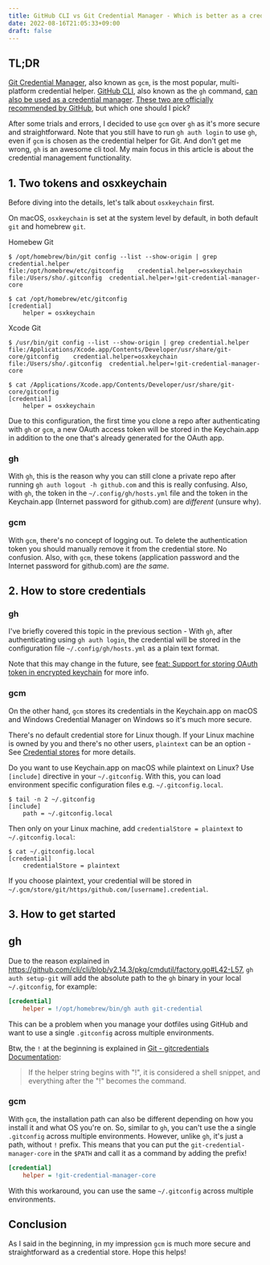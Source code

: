 ```yaml
---
title: GitHub CLI vs Git Credential Manager - Which is better as a credential manager?
date: 2022-08-16T21:05:33+09:00
draft: false
---
```


## TL;DR

[Git Credential Manager](https://github.com/GitCredentialManager/git-credential-manager), also known as `gcm`, is the most popular, multi-platform credential helper. [GitHub CLI](https://github.com/cli/cli), also known as the `gh` command, [can also be used as a credential manager](https://github.com/cli/cli/pull/2449). [These two are officially recommended by GitHub](https://docs.github.com/en/get-started/getting-started-with-git/caching-your-github-credentials-in-git), but which one should I pick?

After some trials and errors, I decided to use `gcm` over `gh` as it's more secure and straightforward. Note that you still have to run `gh auth login` to use `gh`, even if `gcm` is chosen as the credential helper for Git. And don't get me wrong, `gh` is an awesome cli tool. My main focus in this article is about the credential management functionality.

## 1. Two tokens and osxkeychain

Before diving into the details, let's talk about `osxkeychain` first.

On macOS, `osxkeychain` is set at the system level by default, in both default `git` and homebrew `git`.

Homebew Git

```text
$ /opt/homebrew/bin/git config --list --show-origin | grep credential.helper
file:/opt/homebrew/etc/gitconfig	credential.helper=osxkeychain
file:/Users/sho/.gitconfig	credential.helper=!git-credential-manager-core
```

```text
$ cat /opt/homebrew/etc/gitconfig
[credential]
	helper = osxkeychain
```

Xcode Git

```text
$ /usr/bin/git config --list --show-origin | grep credential.helper
file:/Applications/Xcode.app/Contents/Developer/usr/share/git-core/gitconfig	credential.helper=osxkeychain
file:/Users/sho/.gitconfig	credential.helper=!git-credential-manager-core
```

```text
$ cat /Applications/Xcode.app/Contents/Developer/usr/share/git-core/gitconfig
[credential]
	helper = osxkeychain
```

Due to this configuration, the first time you clone a repo after authenticating with `gh` or `gcm`, a new OAuth access token will be stored in the Keychain.app in addition to the one that's already generated for the OAuth app.

### gh

With `gh`, this is the reason why you can still clone a private repo after running `gh auth logout -h github.com` and this is really confusing. Also, with `gh`, the token in the `~/.config/gh/hosts.yml` file and the token in the Keychain.app (Internet password for github.com) are _different_ (unsure why).

### gcm

With `gcm`, there's no concept of logging out. To delete the authentication token you should manually remove it from the credential store. No confusion. Also, with `gcm`, these tokens (application password and the Internet password for github.com) are _the same_.

## 2. How to store credentials

### gh

I've briefly covered this topic in the previous section - With `gh`, after authenticating using `gh auth login`, the credential will be stored in the configuration file `~/.config/gh/hosts.yml` as a plain text format.

Note that this may change in the future, see [feat: Support for storing OAuth token in encrypted keychain](https://github.com/cli/cli/issues/449) for more info.

### gcm

On the other hand, `gcm` stores its credentials in the Keychain.app on macOS and Windows Credential Manager on Windows so it's much more secure.

There's no default credential store for Linux though. If your Linux machine is owned by you and there's no other users, `plaintext` can be an option - See [Credential stores](https://github.com/GitCredentialManager/git-credential-manager/blob/main/docs/credstores.md) for more details.

Do you want to use Keychain.app on macOS while plaintext on Linux? Use `[include]` directive in your `~/.gitconfig`. With this, you can load environment specific configuration files e.g. `~/.gitconfig.local`.

```text
$ tail -n 2 ~/.gitconfig
[include]
    path = ~/.gitconfig.local
```

Then only on your Linux machine, add `credentialStore = plaintext` to `~/.gitconfig.local`:

```text
$ cat ~/.gitconfig.local
[credential]
	credentialStore = plaintext
```

If you choose plaintext, your credential will be stored in `~/.gcm/store/git/https/github.com/[username].credential`.

## 3. How to get started

## gh

Due to the reason explained in https://github.com/cli/cli/blob/v2.14.3/pkg/cmdutil/factory.go#L42-L57, `gh auth setup-git` will add the absolute path to the `gh` binary in your local `~/.gitconfig`, for example:

```ini
[credential]
	helper = !/opt/homebrew/bin/gh auth git-credential
```

This can be a problem when you manage your dotfiles using GitHub and want to use a single `.gitconfig` across multiple environments.

Btw, the `!` at the beginning is explained in [Git - gitcredentials Documentation](https://git-scm.com/docs/gitcredentials):

> If the helper string begins with "!", it is considered a shell snippet, and everything after the "!" becomes the command.

### gcm

With `gcm`, the installation path can also be different depending on how you install it and what OS you're on. So, similar to `gh`, you can't use the a single `.gitconfig` across multiple environments. However, unlike `gh`, it's just a path, without `!` prefix. This means that you can put the `git-credential-manager-core` in the `$PATH` and call it as a command by adding the prefix!

```ini
[credential]
    helper = !git-credential-manager-core
```

With this workaround, you can use the same `~/.gitconfig` across multiple environments.

## Conclusion

As I said in the beginning, in my impression `gcm` is much more secure and straightforward as a credential store. Hope this helps!